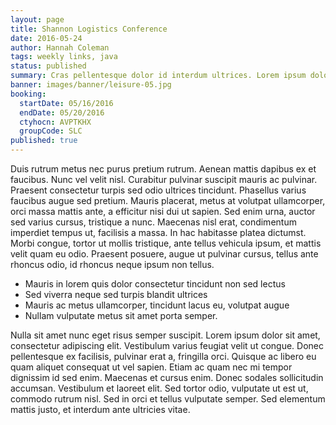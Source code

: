 ```yaml
---
layout: page
title: Shannon Logistics Conference
date: 2016-05-24
author: Hannah Coleman
tags: weekly links, java
status: published
summary: Cras pellentesque dolor id interdum ultrices. Lorem ipsum dolor sit.
banner: images/banner/leisure-05.jpg
booking:
  startDate: 05/16/2016
  endDate: 05/20/2016
  ctyhocn: AVPTKHX
  groupCode: SLC
published: true
---
```

Duis rutrum metus nec purus pretium rutrum. Aenean mattis dapibus ex et faucibus. Nunc vel velit nisl. Curabitur pulvinar suscipit mauris ac pulvinar. Praesent consectetur turpis sed odio ultrices tincidunt. Phasellus varius faucibus augue sed pretium. Mauris placerat, metus at volutpat ullamcorper, orci massa mattis ante, a efficitur nisi dui ut sapien. Sed enim urna, auctor sed varius cursus, tristique a nunc. Maecenas nisl erat, condimentum imperdiet tempus ut, facilisis a massa. In hac habitasse platea dictumst. Morbi congue, tortor ut mollis tristique, ante tellus vehicula ipsum, et mattis velit quam eu odio. Praesent posuere, augue ut pulvinar cursus, tellus ante rhoncus odio, id rhoncus neque ipsum non tellus.

* Mauris in lorem quis dolor consectetur tincidunt non sed lectus
* Sed viverra neque sed turpis blandit ultrices
* Mauris ac metus ullamcorper, tincidunt lacus eu, volutpat augue
* Nullam vulputate metus sit amet porta semper.

Nulla sit amet nunc eget risus semper suscipit. Lorem ipsum dolor sit amet, consectetur adipiscing elit. Vestibulum varius feugiat velit ut congue. Donec pellentesque ex facilisis, pulvinar erat a, fringilla orci. Quisque ac libero eu quam aliquet consequat ut vel sapien. Etiam ac quam nec mi tempor dignissim id sed enim. Maecenas et cursus enim. Donec sodales sollicitudin accumsan. Vestibulum et laoreet elit. Sed tortor odio, vulputate ut est ut, commodo rutrum nisl. Sed in orci et tellus vulputate semper. Sed elementum mattis justo, et interdum ante ultricies vitae.

